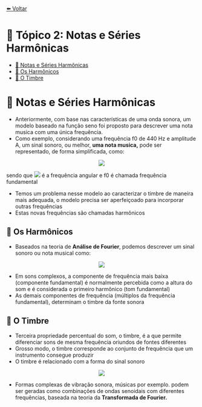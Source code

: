 [⬅️ Voltar](https://github.com/souzaitor/Intro-Musical/blob/main/README.md#-notas-de-aula)

<div id="top"></div>

# 📖 Tópico 2: Notas e Séries Harmônicas

<ul>
 <li><a href="#notas">🎵 Notas e Séries Harmônicas</a></li>
 <li><a href="#harm">🎵 Os Harmônicos</a></li>
 <li><a href="#tim">🎵 O Timbre </a></li>  
</ul>                     

<div id="notas"></div>

# 🎵 Notas e Séries Harmônicas

- Anteriormente, com base nas características de uma onda sonora, um modelo baseado na função seno foi proposto para descrever uma nota musica com uma única frequência.
- Como exemplo, considerando uma frequência f0 de 440 Hz e amplitude A, um sinal sonoro, ou melhor, **uma nota musica,** pode ser representado, de forma simplificada, como:

<div align="center"><img src="https://render.githubusercontent.com/render/math?math=f(t)=A\sin(2%20\pi%20f_0%20t),%20t\ge0"></div>

sendo que ![](https://render.githubusercontent.com/render/math?math=w_0=2f_0\pi) é a frequência angular e f0 é chamada frequência fundamental

- Temos um problema nesse modelo ao caracterizar o timbre de maneira mais adequada, o modelo precisa ser aperfeiçoado para incorporar outras frequências
- Estas novas frequências são chamadas harmônicos

<div id="harm"></div>

## 🎵 Os Harmônicos

- Baseados na teoria de **Análise de Fourier**, podemos descrever um sinal sonoro ou nota musical como:

<div align="center"><img src="https://render.githubusercontent.com/render/math?math=f(t)=\sum_{k=1}^{\infty}A_k\sin(2ktf_o\pi+\theta_k)"></div>

- Em sons complexos, a componente de frequência mais baixa (componente fundamental) é normalmente percebida como a altura do som e é considerada o primeiro harmônico (tom fundamental)
- As demais componentes de frequência (múltiplos da frequência fundamental), determinam o timbre da fonte sonora

<div id="tim"></div>

## 🎵 O Timbre

- Terceira propriedade percentual do som, o timbre, é a que permite diferenciar sons de mesma frequência oriundos de fontes diferentes
- Grosso modo, o timbre corresponde ao conjunto de frequência que um instrumento consegue produzir
- O timbre é relacionado com a forma do sinal sonoro


<div align="center"><img src="./Untitled.png"></div>


- Formas complexas de vibração sonora, músicas por exemplo. podem ser geradas como combinações de ondas senoidais com diferentes frequências, baseada na teoria da **Transformada de Fourier.**
